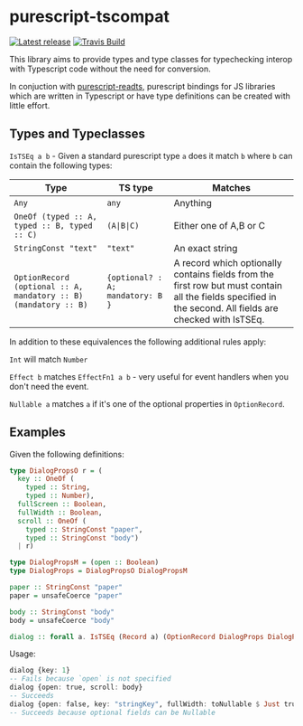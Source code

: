 # purescript-tscompat

[![Latest release](https://pursuit.purescript.org/packages/purescript-tscompat/badge)](https://pursuit.purescript.org/packages/purescript-tscompat)
[![Travis Build](https://travis-ci.org/doolse/purescript-tscompat.svg?branch=master)](https://travis-ci.org/doolse/purescript-tscompat)

This library aims to provide types and type classes for typechecking interop with Typescript code without the need for conversion. 

In conjuction with [purescript-readts](http://github.com/doolse/purescript-readts), purescript bindings for JS libraries which are written in Typescript or have type definitions can be created with little effort.

## Types and Typeclasses 

`IsTSEq a b` - Given a standard purescript type `a` does it match `b` where `b` can contain the following types:

|Type|TS type|Matches|
|----|-------|-------|
|`Any`|`any`|Anything|
|`OneOf (typed :: A, typed :: B, typed :: C)`|`(A\|B\|C)`|Either one of A,B or C|
|`StringConst "text"`|`"text"`|An exact string|
|`OptionRecord (optional :: A, mandatory :: B) (mandatory :: B)`|`{optional? : A; mandatory: B }`|A record which optionally contains fields from the first row but must contain all the fields specified in the second. All fields are checked with IsTSEq.

In addition to these equivalences the following additional rules apply:

`Int` will match `Number`

`Effect b` matches `EffectFn1 a b` - very useful for event handlers when you don't need the event.

`Nullable a` matches `a` if it's one of the optional properties in `OptionRecord`.

## Examples 

Given the following definitions:
```purescript
type DialogPropsO r = (
  key :: OneOf (
    typed :: String,
    typed :: Number),
  fullScreen :: Boolean,
  fullWidth :: Boolean,
  scroll :: OneOf (
    typed :: StringConst "paper",
    typed :: StringConst "body")
  | r)

type DialogPropsM = (open :: Boolean)
type DialogProps = DialogPropsO DialogPropsM

paper :: StringConst "paper"
paper = unsafeCoerce "paper"

body :: StringConst "body"
body = unsafeCoerce "body"

dialog :: forall a. IsTSEq (Record a) (OptionRecord DialogProps DialogPropsM) => Record a -> Unit
```
Usage:
```purescript
dialog {key: 1}
-- Fails because `open` is not specified
dialog {open: true, scroll: body} 
-- Succeeds 
dialog {open: false, key: "stringKey", fullWidth: toNullable $ Just true}
-- Succeeds because optional fields can be Nullable
```
